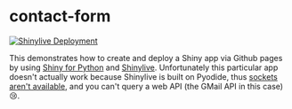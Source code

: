 # contact-form
[![Shinylive Deployment](https://github.com/dmolitor/contact-form/actions/workflows/shinylive.yml/badge.svg)](https://github.com/dmolitor/contact-form/actions/workflows/shinylive.yml)

This demonstrates how to create and deploy a Shiny app via Github pages by using
[Shiny for Python](https://shiny.rstudio.com/py/) and
[Shinylive](https://shiny.rstudio.com/py/docs/shinylive.html). Unfortunately this particular app doesn't
actually work because Shinylive is built on Pyodide, thus
[sockets aren't available](https://shinylive.io/py/examples/#fetch-data-from-a-web-api),
and you can't query a web API (the GMail API in this case) 😢.
